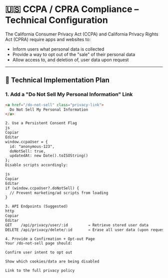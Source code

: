 # 🇺🇸 CCPA / CPRA Compliance – Technical Configuration

The California Consumer Privacy Act (CCPA) and California Privacy Rights Act (CPRA) require apps and websites to:

- Inform users what personal data is collected
- Provide a way to opt out of the "sale" of their personal data
- Allow access to, and deletion of, user data upon request

---

## 🔐 Technical Implementation Plan

### 1. Add a "Do Not Sell My Personal Information" Link

```html
<a href="/do-not-sell" class="privacy-link">
  Do Not Sell My Personal Information
</a>

2. Use a Persistent Consent Flag
js
Copiar
Editar
window.ccpaUser = {
  id: "anonymous-123",
  doNotSell: true,
  updatedAt: new Date().toISOString()
};
Disable scripts accordingly:

js
Copiar
Editar
if (window.ccpaUser?.doNotSell) {
  // Prevent marketing/ad scripts from loading
}

3. API Endpoints (Suggested)
http
Copiar
Editar
GET    /api/privacy/user/:id         → Retrieve stored user data
DELETE /api/privacy/delete/:id       → Erase all user data (upon request)

4. Provide a Confirmation + Opt-out Page
Your /do-not-sell page should:

Confirm user intent to opt out

Show which cookies/data are being disabled

Link to the full privacy policy
```
